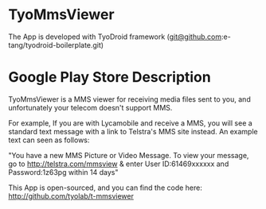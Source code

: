 # TyoMmsViewer


The App is developed with TyoDroid framework (git@github.com:e-tang/tyodroid-boilerplate.git)


# Google Play Store Description


TyoMmsViewer is a MMS viewer for receiving media files sent to you, and unfortunately your telecom doesn't support MMS.

For example,
If you are with Lycamobile and receive a MMS, you will see a standard text message with a link to Telstra's MMS site instead. An example text can seen as follows:

"You have a new MMS Picture or Video Message. To view your message, go to http://telstra.com/mmsview & enter User ID:61469xxxxxx and Password:1z63pg within 14 days"

This App is open-sourced, and you can find the code here: http://github.com/tyolab/t-mmsviewer